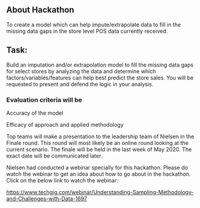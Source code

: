 ## About Hackathon
To create a model which can help impute/extrapolate data to fill in the missing data gaps in the store level POS data currently received.

## Task:

Build an imputation and/or extrapolation model to fill the missing data gaps for select stores by analyzing the data and determine which factors/variables/features can help best predict the store sales. You will be requested to present and defend the logic in your analysis.


### Evaluation criteria will be

Accuracy of the model

Efficacy of approach and applied methodology


Top teams will make a presentation to the leadership team of Nielsen in the Finale round. This round will most likely be an online round looking at the current scenario. The finale will be held in the last week of May 2020. The exact date will be communicated later.


Nielsen had conducted a webinar specially for this hackathon. Please do watch the webinar to get an idea about how to go about in the hackathon. Click on the below link to watch the webinar:


https://www.techgig.com/webinar/Understanding-Sampling-Methodology-and-Challenges-with-Data-1697
